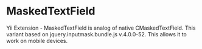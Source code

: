 MaskedTextField
===============

Yii Extension - MaskedTextField is analog of native CMaskedTextField.
This variant based on jquery.inputmask.bundle.js v.4.0.0-52.
This allows it to work on mobile devices.
